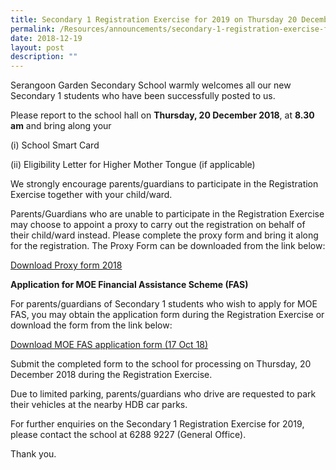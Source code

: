 ```yaml
---
title: Secondary 1 Registration Exercise for 2019 on Thursday 20 December 2018 0830AM
permalink: /Resources/announcements/secondary-1-registration-exercise-for-2019-on-thursday-20-december-2018/
date: 2018-12-19
layout: post
description: ""
---
```

Serangoon Garden Secondary School warmly welcomes all our new Secondary 1 students who have been successfully posted to us.

Please report to the school hall on **Thursday, 20 December 2018**, at **8.30 am** and bring along your

(i) School Smart Card

(ii) Eligibility Letter for Higher Mother Tongue (if applicable)

We strongly encourage parents/guardians to participate in the Registration Exercise together with your child/ward.

Parents/Guardians who are unable to participate in the Registration Exercise may choose to appoint a proxy to carry out the registration on behalf of their child/ward instead. Please complete the proxy form and bring it along for the registration. The Proxy Form can be downloaded from the link below:

[Download Proxy form 2018](https://www.sgs.edu.sg/wp-content/uploads/2018/12/Link-1_proxy-form-2018.pdf)

**Application for MOE Financial Assistance Scheme (FAS)**

For parents/guardians of Secondary 1 students who wish to apply for MOE FAS, you may obtain the application form during the Registration Exercise or download the form from the link below:

[Download MOE FAS application form (17 Oct 18)](https://www.sgs.edu.sg/wp-content/uploads/2018/12/Link-2_MOE-FAS-application-form-17-Oct-18.pdf)

Submit the completed form to the school for processing on Thursday, 20 December 2018 during the Registration Exercise.

Due to limited parking, parents/guardians who drive are requested to park their vehicles at the nearby HDB car parks.

For further enquiries on the Secondary 1 Registration Exercise for 2019, please contact the school at 6288 9227 (General Office).

Thank you.